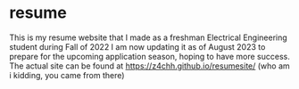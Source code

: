 # resume
This is my resume website that I made as a freshman Electrical Engineering student during Fall of 2022
I am now updating it as of August 2023 to prepare for the upcoming application season, hoping to have more success.
The actual site can be found at https://z4chh.github.io/resumesite/ (who am i kidding, you came from there)

